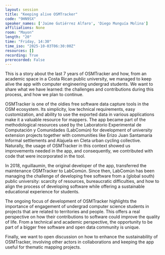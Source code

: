 ```yaml
---
layout: session
title: "Keeping alive OSMTracker"
code: "9HN9SX"
speaker_names: ['Jaime Gutiérrez Alfaro', 'Diego Munguía Molina']
affiliations: None
room: "Mayon"
length: "20"
time: "Friday, 14:30"
time_iso: "2025-10-03T06:30:00Z"
resources: []
recording: True
prerecorded: False
---
```


This is a story about the last 7 years of OSMTracker and how, from an academic space in a Costa Rican public university, we managed to keep alive the app with computer engineering undergrad students.  We want to share what we have learned: the challenges and contributions during this process, and how we plan to continue. 

OSMTracker is one of the oldies free software data capture tools in the OSM ecosystem.  Its simplicity, low technical requirements, easy customization, and ability to use the exported data in various applications make it a valuable resource for mappers. The app became part of the methodological resources used by the Laboratorio Experimental de Computación y Comunidades (LabComún) for development of university extension projects together with communities like Erizo Juan Santamaría Informal settlements and Alajuela en Cleta urban cycling collective. Naturally, the usage of OSMTracker in this context showed us improvements needed in the app, and consequently, we contributed with code that were incorporated in the tool. 

In 2018, nguillaumin, the original developer of the app, transferred the maintenance OSMTracker to LabComún. Since then, LabComún has been managing the challenge of developing free software from a (global south) public university: scarcity of resources, bureaucratic difficulties, and how to align the process of developing software while offering a sustainable educational experience for students.

The ongoing focus of development of OSMTracker highlights the importance of engagement of undergrad computer science students in projects that are related to territories and people. This offers a real perspective on how their contributions to software could improve the quality of life. From a technical and academic perspective, the opportunity to be part of a bigger free software and open data community is unique.

Finally, we want to open discussion on how to enhance the sustainability of OSMTracker, involving other actors in collaborations and keeping the app useful for thematic mapping projects.

